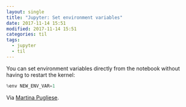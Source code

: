 ```yaml
---
layout: single
title: "Jupyter: Set environment variables"
date: 2017-11-14 15:51
modified: 2017-11-14 15:51
categories: til
tags:
  - jupyter
  - til
---
```


You can set environment variables directly from the notebook without having to restart the kernel:

```python
%env NEW_ENV_VAR=1
```

Via [Martina Pugliese](https://web.archive.org/web/20200915133315/https://martinapugliese.github.io/tech/jupyter-customise/).
